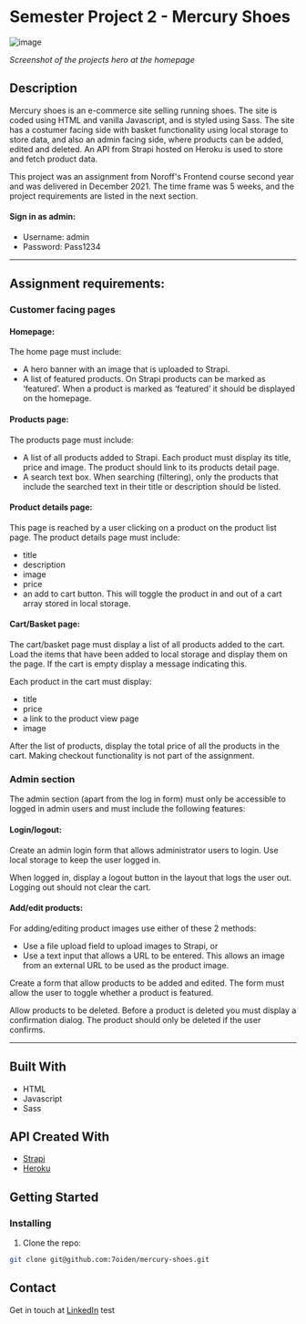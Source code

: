 # Semester Project 2 - Mercury Shoes

![image](https://res.cloudinary.com/dhd2paq70/image/upload/v1654681036/mercury_lyf9vl.jpg)

_Screenshot of the projects hero at the homepage_

## Description

Mercury shoes is an e-commerce site selling running shoes. The site is coded using HTML and vanilla Javascript, and is styled using Sass. The site has a costumer facing side with basket functionality using local storage to store data, and also an admin facing side, where products can be added, edited and deleted. An API from Strapi hosted on Heroku is used to store and fetch product data.

This project was an assignment from Noroff's Frontend course second year and was delivered in December 2021. The time frame was 5 weeks, and the project requirements are listed in the next section.

#### Sign in as admin:

- Username: admin
- Password: Pass1234

<hr/>

## Assignment requirements:

### Customer facing pages

#### Homepage:

The home page must include:

- A hero banner with an image that is uploaded to Strapi.
- A list of featured products. On Strapi products can be marked as ‘featured’. When a product is marked as ‘featured’ it should be displayed on the homepage.

#### Products page:

The products page must include:

- A list of all products added to Strapi. Each product must display its title, price and image. The product should link to its products detail page.
- A search text box. When searching (filtering), only the products that include the searched text in their title or description should be listed.

#### Product details page:

This page is reached by a user clicking on a product on the product list page. The product details page must include:

- title
- description
- image
- price
- an add to cart button. This will toggle the product in and out of a cart array stored in local storage.

#### Cart/Basket page:

The cart/basket page must display a list of all products added to the cart. Load the items that have been added to local storage and display them on the page. If the cart is empty display a message indicating this.

Each product in the cart must display:

- title
- price
- a link to the product view page
- image

After the list of products, display the total price of all the products in the cart. Making checkout functionality is not part of the assignment.

### Admin section

The admin section (apart from the log in form) must only be accessible to logged in admin users and must include the following features:

#### Login/logout:

Create an admin login form that allows administrator users to login. Use local storage to keep the user logged in.

When logged in, display a logout button in the layout that logs the user out. Logging out should not clear the cart.

#### Add/edit products:

For adding/editing product images use either of these 2 methods:

- Use a file upload field to upload images to Strapi, or
- Use a text input that allows a URL to be entered. This allows an image from an external URL to be used as the product image.

Create a form that allow products to be added and edited. The form must allow the user to toggle whether a product is featured.

Allow products to be deleted. Before a product is deleted you must display a confirmation dialog. The product should only be deleted if the user confirms.

<hr/>

## Built With

- HTML
- Javascript
- Sass

## API Created With

- [Strapi](https://strapi.io)
- [Heroku](https://heroku.com)

## Getting Started

### Installing

1. Clone the repo:

```bash
git clone git@github.com:7oiden/mercury-shoes.git
```

## Contact

Get in touch at [LinkedIn](https://www.linkedin.com/in/tommy-j-16b56678/)
test